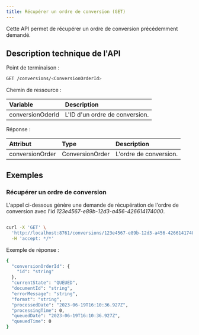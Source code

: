 ```yaml
---
title: Récupérer un ordre de conversion (GET)
---
```


Cette API permet de récupérer un ordre de conversion précédemment demandé.

## Description technique de l'API

Point de terminaison :
```bash
GET /conversions/<ConversionOrderId>
```

Chemin de ressource :

| Variable             | Description                    |
| :------------------- |:-------------------------------|
| conversionOderId     | L'ID d'un ordre de conversion. |

Réponse :

| Attribut              | Type                  | Description            |
| :-------------------- | :-------------------- |:-----------------------|
| conversionOrder       | ConversionOrder       | L'ordre de conversion. |

## Exemples

### Récupérer un ordre de conversion

L'appel ci-dessous génère une demande de récupération de l'ordre de conversion avec l'id _123e4567-e89b-12d3-a456-426614174000_.

```bash

curl -X 'GET' \
  'http://localhost:8761/conversions/123e4567-e89b-12d3-a456-426614174000' \
  -H 'accept: */*'
```

Exemple de réponse :
```bash
{
  "conversionOrderId": {
    "id": "string"
  },
  "currentState": "QUEUED",
  "documentId": "string",
  "errorMessage": "string",
  "format": "string",
  "processedDate": "2023-06-19T16:10:36.927Z",
  "processingTime": 0,
  "queuedDate": "2023-06-19T16:10:36.927Z",
  "queuedTime": 0
}
```